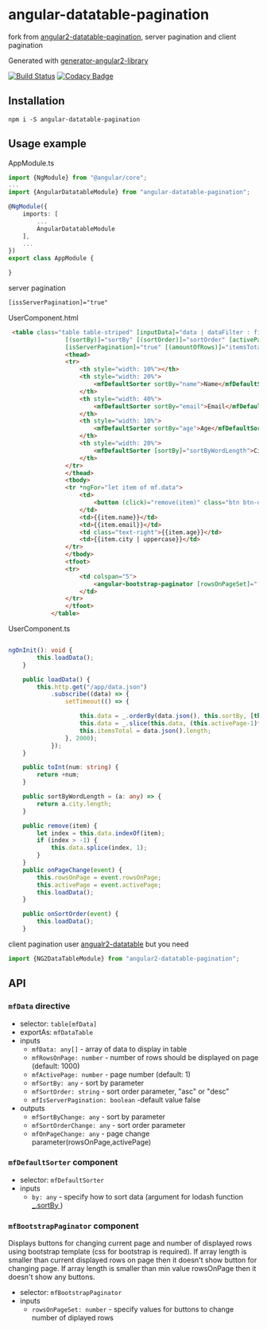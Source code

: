 # angular-datatable-pagination
fork from [angular2-datatable-pagination](https://github.com/Ants24/angular2-datatable-pagination), server pagination and client pagination

Generated with [generator-angular2-library](https://github.com/jvandemo/generator-angular2-library)

[![Build Status](https://travis-ci.org/Lautre3091/angular-datatable-pagination.svg?branch=master)](https://travis-ci.org/Lautre3091/angular-datatable-pagination)
[![Codacy Badge](https://api.codacy.com/project/badge/Grade/876d7d1c362043f280a58b492efad9c3)](https://www.codacy.com/app/Lautre3091/angular-datatable-pagination?utm_source=github.com&utm_medium=referral&utm_content=Lautre3091/angular-datatable-pagination&utm_campaign=badger)


## Installation 

```
npm i -S angular-datatable-pagination
```

## Usage example

AppModule.ts
```typescript
import {NgModule} from "@angular/core";
...
import {AngularDatatableModule} from "angular-datatable-pagination";

@NgModule({
    imports: [
        ...
        AngularDatatableModule
    ],
    ...
})
export class AppModule {

}
```

server pagination
```html
[issServerPagination]="true"
```
UserComponent.html
```html
 <table class="table table-striped" [inputData]="data | dataFilter : filterQuery" #table="angularDatatable" [rowsOnPage]="rowsOnPage"
                [(sortBy)]="sortBy" [(sortOrder)]="sortOrder" [activePage]="activePage" (onPageChange)="onPageChange($event)"
                [isServerPagination]="true" [(amountOfRows)]="itemsTotal" (sortOrderChange)="onSortOrder($event)">
                <thead>
                <tr>
                    <th style="width: 10%"></th>
                    <th style="width: 20%">
                        <mfDefaultSorter sortBy="name">Name</mfDefaultSorter>
                    </th>
                    <th style="width: 40%">
                        <mfDefaultSorter sortBy="email">Email</mfDefaultSorter>
                    </th>
                    <th style="width: 10%">
                        <mfDefaultSorter sortBy="age">Age</mfDefaultSorter>
                    </th>
                    <th style="width: 20%">
                        <mfDefaultSorter [sortBy]="sortByWordLength">City</mfDefaultSorter>
                    </th>
                </tr>
                </thead>
                <tbody>
                <tr *ngFor="let item of mf.data">
                    <td>
                        <button (click)="remove(item)" class="btn btn-danger">x</button>
                    </td>
                    <td>{{item.name}}</td>
                    <td>{{item.email}}</td>
                    <td class="text-right">{{item.age}}</td>
                    <td>{{item.city | uppercase}}</td>
                </tr>
                </tbody>
                <tfoot>
                <tr>
                    <td colspan="5">
                        <angular-bootstrap-paginator [rowsOnPageSet]="[5,10,15]"></angular-bootstrap-paginator>
                    </td>
                </tr>
                </tfoot>
            </table>
```

UserComponent.ts
```typescript

ngOnInit(): void {
        this.loadData();
    }

    public loadData() {
        this.http.get("/app/data.json")
            .subscribe((data) => {
                setTimeout(() => {

                    this.data = _.orderBy(data.json(), this.sortBy, [this.sortOrder]);
                    this.data = _.slice(this.data, (this.activePage-1)*this.rowsOnPage, (this.activePage-1)*this.rowsOnPage + this.rowsOnPage);
                    this.itemsTotal = data.json().length;
                }, 2000);
            });
    }

    public toInt(num: string) {
        return +num;
    }

    public sortByWordLength = (a: any) => {
        return a.city.length;
    }

    public remove(item) {
        let index = this.data.indexOf(item);
        if (index > -1) {
            this.data.splice(index, 1);
        }
    }
    public onPageChange(event) {
        this.rowsOnPage = event.rowsOnPage;
        this.activePage = event.activePage;
        this.loadData();
    }

    public onSortOrder(event) {
        this.loadData();
    }


```

client pagination  user [angualr2-datatable](https://github.com/mariuszfoltak/angular2-datatable)
but you need 
```typescript
import {NG2DataTableModule} from "angular2-datatable-pagination";
```

## API

### `mfData` directive

 - selector: `table[mfData]`
 - exportAs: `mfDataTable`
 - inputs
   - `mfData: any[]` - array of data to display in table
   - `mfRowsOnPage: number` - number of rows should be displayed on page (default: 1000)
   - `mfActivePage: number` - page number (default: 1)
   - `mfSortBy: any` - sort by parameter
   - `mfSortOrder: string` - sort order parameter, "asc" or "desc"
   - `mfIsServerPagination: boolean` -default value false
 - outputs
   - `mfSortByChange: any` - sort by parameter
   - `mfSortOrderChange: any` - sort order parameter
   - `mfOnPageChange: any` - page change parameter(rowsOnPage,activePage)
 
### `mfDefaultSorter` component

 - selector: `mfDefaultSorter`
 - inputs
   - `by: any` - specify how to sort data (argument for lodash function [_.sortBy ](https://lodash.com/docs#sortBy))
 
### `mfBootstrapPaginator` component
Displays buttons for changing current page and number of displayed rows using bootstrap template (css for bootstrap is required). If array length is smaller than current displayed rows on page then it doesn't show button for changing page. If array length is smaller than min value rowsOnPage then it doesn't show any buttons.

 - selector: `mfBootstrapPaginator`
 - inputs
   - `rowsOnPageSet: number` - specify values for buttons to change number of diplayed rows

